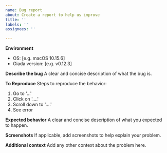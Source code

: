 ```yaml
---
name: Bug report
about: Create a report to help us improve
title: ''
labels: ''
assignees: ''

---
```


**Environment**
- OS: [e.g. macOS 10.15.6]
- Giada version: [e.g. v0.12.3]

**Describe the bug**
A clear and concise description of what the bug is.

**To Reproduce**
Steps to reproduce the behavior:
1. Go to '...'
2. Click on '....'
3. Scroll down to '....'
4. See error

**Expected behavior**
A clear and concise description of what you expected to happen.

**Screenshots**
If applicable, add screenshots to help explain your problem.

**Additional context**
Add any other context about the problem here.
